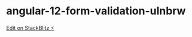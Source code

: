 # angular-12-form-validation-ulnbrw

[Edit on StackBlitz ⚡️](https://stackblitz.com/edit/angular-12-form-validation-ulnbrw)